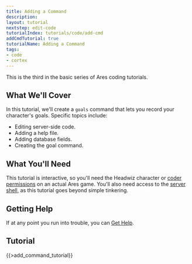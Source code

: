```yaml
---
title: Adding a Command
description:
layout: tutorial
nextstep: edit-code
tutorialIndex: tutorials/code/add-cmd
addCmdTutorial: true
tutorialName: Adding a Command
tags: 
- code
- cortex
---
```


This is the third in the basic series of Ares coding tutorials.

## What We'll Cover

In this tutorial, we'll create a `goals` command that lets you record your character's goals.  Specific topics include:

* Editing server-side code.
* Adding a help file.
* Adding database fields.
* Creating the goal command.

## What You'll Need

This tutorial is interactive, so you'll need the Headwiz character or [coder permissions](/tutorials/manage/roles) on an actual Ares game.  You'll also need access to the [server shell](/tutorials/manage/server-shell), as this tutorial goes beyond simple tinkering.

## Getting Help

If at any point you run into trouble, you can [Get Help](/feedback).

## Tutorial

{{>add_command_tutorial}}